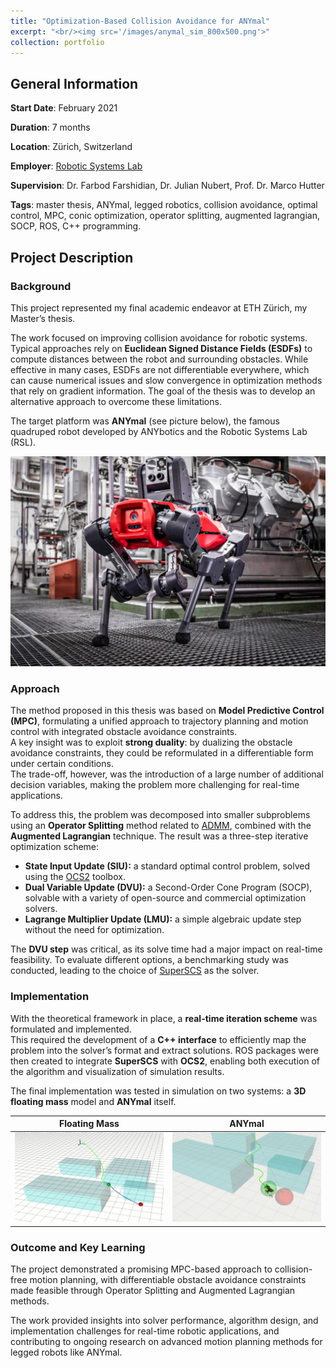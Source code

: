 ```yaml
---
title: "Optimization-Based Collision Avoidance for ANYmal"
excerpt: "<br/><img src='/images/anymal_sim_800x500.png'>"
collection: portfolio
---
```


## General Information

**Start Date**: February 2021

**Duration**: 7 months

**Location**: Zürich, Switzerland

**Employer**: [Robotic Systems Lab](https://rsl.ethz.ch/)

**Supervision**: Dr. Farbod Farshidian, Dr. Julian Nubert, Prof. Dr. Marco Hutter

**Tags**: master thesis, ANYmal, legged robotics, collision avoidance, optimal control, MPC, conic optimization, operator splitting, augmented lagrangian, SOCP, ROS, C++ programming.

## Project Description

### Background

This project represented my final academic endeavor at ETH Zürich, my Master’s thesis.  

The work focused on improving collision avoidance for robotic systems. Typical approaches rely on **Euclidean Signed Distance Fields (ESDFs)** to compute distances between the robot and surrounding obstacles. While effective in many cases, ESDFs are not differentiable everywhere, which can cause numerical issues and slow convergence in optimization methods that rely on gradient information. The goal of the thesis was to develop an alternative approach to overcome these limitations.  

The target platform was **ANYmal** (see picture below), the famous quadruped robot developed by ANYbotics and the Robotic Systems Lab (RSL).  

![ANYmal](/images/anymal.png)

### Approach

The method proposed in this thesis was based on **Model Predictive Control (MPC)**, formulating a unified approach to trajectory planning and motion control with integrated obstacle avoidance constraints.  
A key insight was to exploit **strong duality**: by dualizing the obstacle avoidance constraints, they could be reformulated in a differentiable form under certain conditions.  
The trade-off, however, was the introduction of a large number of additional decision variables, making the problem more challenging for real-time applications.  

To address this, the problem was decomposed into smaller subproblems using an **Operator Splitting** method related to [ADMM](https://stanford.edu/~boyd/admm.html), combined with the **Augmented Lagrangian** technique. The result was a three-step iterative optimization scheme:  

- **State Input Update (SIU):** a standard optimal control problem, solved using the [OCS2](https://leggedrobotics.github.io/ocs2/) toolbox.  
- **Dual Variable Update (DVU):** a Second-Order Cone Program (SOCP), solvable with a variety of open-source and commercial optimization solvers.  
- **Lagrange Multiplier Update (LMU):** a simple algebraic update step without the need for optimization.  

The **DVU step** was critical, as its solve time had a major impact on real-time feasibility. To evaluate different options, a benchmarking study was conducted, leading to the choice of [SuperSCS](https://github.com/kul-optec/superscs) as the solver.  

### Implementation

With the theoretical framework in place, a **real-time iteration scheme** was formulated and implemented.  
This required the development of a **C++ interface** to efficiently map the problem into the solver’s format and extract solutions. ROS packages were then created to integrate **SuperSCS** with **OCS2**, enabling both execution of the algorithm and visualization of simulation results.  

The final implementation was tested in simulation on two systems: a **3D floating mass** model and **ANYmal** itself.  

Floating Mass             |  ANYmal  
:-------------------------:|:-------------------------:  
![3D Floating Mass Simulation](/images/mass_.png) | ![ANYmal Simulation](/images/anymal_sim_.png)  

### Outcome and Key Learning

The project demonstrated a promising MPC-based approach to collision-free motion planning, with differentiable obstacle avoidance constraints made feasible through Operator Splitting and Augmented Lagrangian methods.  

The work provided insights into solver performance, algorithm design, and implementation challenges for real-time robotic applications, and contributing to ongoing research on advanced motion planning methods for legged robots like ANYmal.
